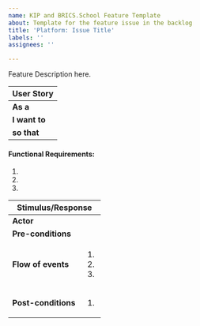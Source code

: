 ```yaml
---
name: KIP and BRICS.School Feature Template
about: Template for the feature issue in the backlog
title: 'Platform: Issue Title'
labels: ''
assignees: ''

---
```


Feature Description here.

<table>
  <thead>
    <tr>
      <th colspan="2">
        User Story
      </th>
    </tr>
  </thead>
  <tr>
    <td><b> As a </b></td>
    <td>  </td>
  </tr>
  <tr>
    <td><b> I want to </b></td>
    <td>  </td>
  </tr>
  <tr>
    <td><b> so that </b></td>
    <td>  </td>
  </tr>
</table>

#### Functional Requirements:
1. 
2. 
3. 

<table>
  <thead>
    <tr>
      <th colspan="2">
        Stimulus/Response
      </th>
    </tr>
  </thead>
  <tr>
    <td><b> Actor </b></td>
    <td>  </td>
  </tr>
  <tr>
    <td><b> Pre-conditions </b></td>
    <td>  </td>
  </tr>
  <tr>
    <td><b> Flow of events  </b></td>
    <td>
      <ol>
        <li>  </li>
        <li>  </li>
        <li>  </li>
      </ol>
    </td>
  </tr>
  <tr>
    <td><b> Post-conditions </b></td>
    <td> 
      <ol>
        <li>  </li>
      </ol>
    </td>
  </tr>
</table>
